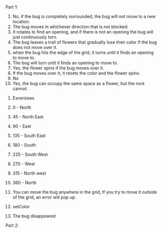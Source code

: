 <!DOCTYPE html>
<html>

Part 1:
<ol>
<li>No, if the bug is completely surrounded, the bug will not move to a new location.</li>
<li>The bug moves in whichever direction that is not blocked.</li>
<li>It rotates to find an opening, and if there is not an opening the bug will just continuously turn.</li>
<li>The bug leaves a trail of flowers that gradually lose their color if the bug does not move over it.</li>
<li>when the bug hits the edge of the grid, it turns until it finds an opening to move to.</li>
<li>The bug will turn until it finds an opening to move to.</li>
<li>Yes, the flower spins if the bug moves over it.</li>
<li>If the bug moves over it, it resets the color and the flower spins.</li>
<li>No</li>
<li>Yes, the bug can occupy the same space as a flower, but the rock cannot.</li>
</ol>


1. Excersises

  1. 0 - North
    
  2. 45 - North East
    
  3. 90 - East
  
  4. 135 - South East
  
  5. 180 - South
  
  6. 225 - South West
  
  7. 270 - West
  
  8. 315 - North west
  
  9. 360 - North

  
2. You can move the bug anywhere in the grid, If you try to move it outside of the grid, an error will pop up.

3. setColor

4. The bug disappeared


Part 2:

</html>
